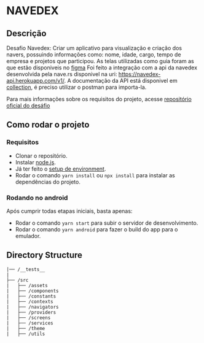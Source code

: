 # NAVEDEX

## Descrição

Desafio Navedex:
Criar um aplicativo para visualização e criação dos navers, possuindo informações como: nome, idade, cargo, tempo de empresa e projetos que participou.
As telas utilizadas como guia foram as que estão disponiveis no [figma](https://www.figma.com/file/MIh7DeADz8M3mmcQwpcFdD/Teste-Mobile?node-id=1253%3A0)
Foi feito a integração com a api da navedex desenvolvida pela nave.rs disponivel na uri: https://navedex-api.herokuapp.com/v1/. A documentação da API está disponivel em [collection](https://www.getpostman.com/collections/e6afe4028c2a1e56e577), é preciso utilizar o postman para importa-la.

Para mais informações sobre os requisitos do projeto, acesse [repositório oficial do desáfio](https://github.com/naveteam/react-native-challenge)

## Como rodar o projeto

### Requisitos

- Clonar o repositório.
- Instalar [node.js](https://nodejs.org/en/).
- Já ter feito o [setup de environment](https://reactnative.dev/docs/environment-setup).
- Rodar o comando `yarn install` ou `npx install` para instalar as dependências do projeto.

### Rodando no android

Após cumprir todas etapas iniciais, basta apenas:

- Rodar o comando `yarn start` para subir o servidor de desenvolvimento.
- Rodar o comando `yarn android` para fazer o build do app para o emulador.

## Directory Structure

```
|── /__tests__
|
├── /src
|   ├── /assets
|   ├── /components
|   ├── /constants
|   ├── /contexts
|   ├── /navigators
|   ├── /providers
|   ├── /screens
|   ├── /services
|   ├── /theme
|   ├── /utils
```
